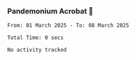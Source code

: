 ### Pandemonium Acrobat 🤸

<!--START_SECTION:waka-->

```all_time
From: 01 March 2025 - To: 08 March 2025

Total Time: 0 secs

No activity tracked
```

<!--END_SECTION:waka-->
